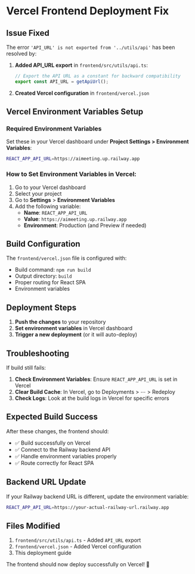 # Vercel Frontend Deployment Fix

## Issue Fixed
The error `'API_URL' is not exported from '../utils/api'` has been resolved by:

1. **Added API_URL export** in `frontend/src/utils/api.ts`:
   ```typescript
   // Export the API URL as a constant for backward compatibility
   export const API_URL = getApiUrl();
   ```

2. **Created Vercel configuration** in `frontend/vercel.json`

## Vercel Environment Variables Setup

### Required Environment Variables
Set these in your Vercel dashboard under **Project Settings > Environment Variables**:

```bash
REACT_APP_API_URL=https://aimeeting.up.railway.app
```

### How to Set Environment Variables in Vercel:

1. Go to your Vercel dashboard
2. Select your project
3. Go to **Settings** > **Environment Variables**
4. Add the following variable:
   - **Name**: `REACT_APP_API_URL`
   - **Value**: `https://aimeeting.up.railway.app`
   - **Environment**: Production (and Preview if needed)

## Build Configuration

The `frontend/vercel.json` file is configured with:
- Build command: `npm run build`
- Output directory: `build`
- Proper routing for React SPA
- Environment variables

## Deployment Steps

1. **Push the changes** to your repository
2. **Set environment variables** in Vercel dashboard
3. **Trigger a new deployment** (or it will auto-deploy)

## Troubleshooting

If build still fails:

1. **Check Environment Variables**: Ensure `REACT_APP_API_URL` is set in Vercel
2. **Clear Build Cache**: In Vercel, go to Deployments > ⋯ > Redeploy
3. **Check Logs**: Look at the build logs in Vercel for specific errors

## Expected Build Success

After these changes, the frontend should:
- ✅ Build successfully on Vercel
- ✅ Connect to the Railway backend API
- ✅ Handle environment variables properly
- ✅ Route correctly for React SPA

## Backend URL Update

If your Railway backend URL is different, update the environment variable:
```bash
REACT_APP_API_URL=https://your-actual-railway-url.railway.app
```

## Files Modified

1. `frontend/src/utils/api.ts` - Added `API_URL` export
2. `frontend/vercel.json` - Added Vercel configuration
3. This deployment guide

The frontend should now deploy successfully on Vercel! 🚀 